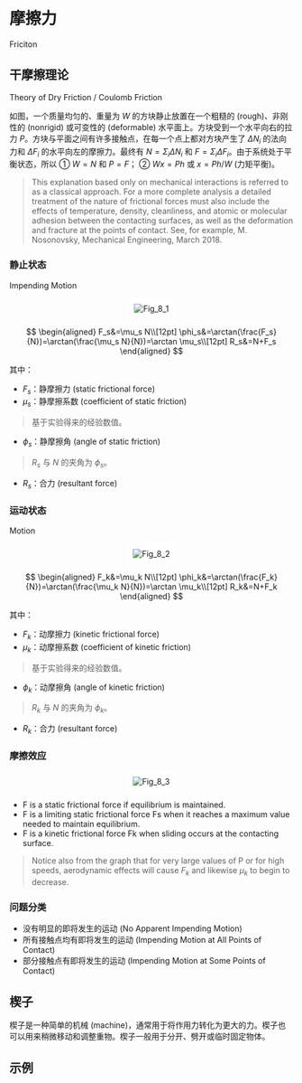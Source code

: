 # 摩擦力

Friciton

## 干摩擦理论

Theory of Dry Friction / Coulomb Friction

如图，一个质量均匀的、重量为 $W$ 的方块静止放置在一个粗糙的 (rough)、非刚性的 (nonrigid) 或可变性的 (deformable) 水平面上。方块受到一个水平向右的拉力 $P$。方块与平面之间有许多接触点，在每一个点上都对方块产生了 $\Delta N_{i}$ 的法向力和 $\Delta F_{i}$ 的水平向左的摩擦力。最终有 $N=\Sigma_i \Delta N_{i}$ 和 $F=\Sigma_i \Delta F_{i}$。由于系统处于平衡状态，所以 ① $W=N$ 和 $P=F$； ② $Wx=Ph$ 或 $x=Ph/W$ (力矩平衡)。

> This explanation based only on mechanical interactions is referred to as a classical approach. For a more complete analysis a detailed treatment of the nature of frictional forces must also include the effects of temperature, density, cleanliness, and atomic or molecular adhesion between the contacting surfaces, as well as the deformation and fracture at the points of contact. See, for example, M. Nosonovsky, Mechanical Engineering, March 2018.

### 静止状态

Impending Motion

<div style="width: fit-content; margin: 0 auto;">
  <img src="/物理学/力学/静力学/摩擦力/Fig_8_1.png" alt="Fig_8_1" style="max-height: 350px; background-color: white; padding: 10px; border-radius: 5px;">
</div>

$$
\begin{aligned}
F_s&=\mu_s N\\[12pt]
\phi_s&=\arctan(\frac{F_s}{N})=\arctan(\frac{\mu_s N}{N})=\arctan \mu_s\\[12pt]
R_s&=N+F_s
\end{aligned}
$$

其中：

- $F_s$：静摩擦力 (static frictional force)
- $\mu_s$：静摩擦系数 (coefficient of static friction)
> 基于实验得来的经验数值。
- $\phi_s$：静摩擦角 (angle of static friction)
> $R_s$ 与 $N$ 的夹角为 $\phi_s$。
- $R_s$：合力 (resultant force)

### 运动状态

Motion

<div style="width: fit-content; margin: 0 auto;">
  <img src="/物理学/力学/静力学/摩擦力/Fig_8_2.png" alt="Fig_8_2" style="max-height: 350px; background-color: white; padding: 10px; border-radius: 5px;">
</div>

$$
\begin{aligned}
F_k&=\mu_k N\\[12pt]
\phi_k&=\arctan(\frac{F_k}{N})=\arctan(\frac{\mu_k N}{N})=\arctan \mu_k\\[12pt]
R_k&=N+F_k
\end{aligned}
$$

其中：

- $F_k$：动摩擦力 (kinetic frictional force)
- $\mu_k$：动摩擦系数 (coefficient of kinetic friction)
> 基于实验得来的经验数值。
- $\phi_k$：动摩擦角 (angle of kinetic friction)
> $R_k$ 与 $N$ 的夹角为 $\phi_k$。
- $R_k$：合力 (resultant force)

### 摩擦效应

<div style="width: fit-content; margin: 0 auto;">
  <img src="/物理学/力学/静力学/摩擦力/Fig_8_3.png" alt="Fig_8_3" style="max-height: 350px; background-color: white; padding: 10px; border-radius: 5px;">
</div>

- F is a static frictional force if equilibrium is maintained.
- F is a limiting static frictional force Fs when it reaches a maximum value needed to maintain equilibrium.
- F is a kinetic frictional force Fk when sliding occurs at the contacting surface.

> Notice also from the graph that for very large values of P or for high speeds, aerodynamic effects will cause $F_k$ and likewise $\mu_k$ to begin to decrease.

### 问题分类

- 没有明显的即将发生的运动 (No Apparent Impending Motion)
- 所有接触点均有即将发生的运动 (Impending Motion at All Points of Contact)
- 部分接触点有即将发生的运动 (Impending Motion at Some Points of Contact)

## 楔子

楔子是一种简单的机械 (machine)，通常用于将作用力转化为更大的力。楔子也可以用来稍微移动和调整重物。楔子一般用于分开、劈开或临时固定物体。

## 示例

